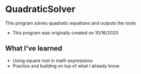 # QuadraticSolver
This program solves quadratic equations and outputs the roots
* This program was originally created on 10/16/2020

## What I've learned
* Using square root in math expressions
* Practice and building on top of what I already know
